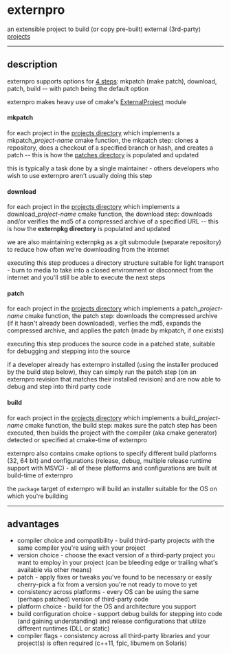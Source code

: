# externpro
an extensible project to build (or copy pre-built) external (3rd-party) [projects](projects/README.md)

***

## description

externpro supports options for [4 steps](https://github.com/smanders/externpro/blob/15.10.2/modules/macpro.cmake#L67-L72): mkpatch (make patch), download, patch, build -- with patch being the default option

externpro makes heavy use of cmake's [ExternalProject](http://www.kitware.com/media/html/BuildingExternalProjectsWithCMake2.8.html) module

#### mkpatch

for each project in the [projects directory](projects) which implements a mkpatch_*project-name* cmake function, the mkpatch step: clones a repository, does a checkout of a specified branch or hash, and creates a patch -- this is how the [patches directory](patches) is populated and updated

this is typically a task done by a single maintainer - others developers who wish to use externpro aren't usually doing this step

#### download

for each project in the [projects directory](projects) which implements a download_*project-name* cmake function, the download step: downloads and/or verifies the md5 of a compressed archive of a specified URL -- this is how the **externpkg directory** is populated and updated

we are also maintaining externpkg as a git submodule (separate repository) to reduce how often we're downloading from the internet

executing this step produces a directory structure suitable for light transport - burn to media to take into a closed environment or disconnect from the internet and you'll still be able to execute the next steps

#### patch

for each project in the [projects directory](projects) which implements a patch_*project-name* cmake function, the patch step: downloads the compressed archive (if it hasn't already been downloaded), verfies the md5, expands the compressed archive, and applies the patch (made by mkpatch, if one exists)

executing this step produces the source code in a patched state, suitable for debugging and stepping into the source

if a developer already has externpro installed (using the installer produced by the build step below), they can simply run the patch step (on an externpro revision that matches their installed revision) and are now able to debug and step into third party code

#### build

for each project in the [projects directory](projects) which implements a build_*project-name* cmake function, the build step: makes sure the patch step has been executed, then builds the project with the compiler (aka cmake generator) detected or specified at cmake-time of externpro

externpro also contains cmake options to specify different build platforms (32, 64 bit) and configurations (release, debug, multiple release runtime support with MSVC) - all of these platforms and configurations are built at build-time of externpro

the `package` target of externpro will build an installer suitable for the OS on which you're building

***

## advantages

* compiler choice and compatibility - build third-party projects with the same compiler you're using with your project
* version choice - choose the exact version of a third-party project you want to employ in your project (can be bleeding edge or trailing what's available via other means)
* patch - apply fixes or tweaks you've found to be necessary or easily cherry-pick a fix from a version you're not ready to move to yet
* consistency across platforms - every OS can be using the same (perhaps patched) version of third-party code
* platform choice - build for the OS and architecture you support
* build configuration choice - support debug builds for stepping into code (and gaining understanding) and release configurations that utilize different runtimes (DLL or static)
* compiler flags - consistency across all third-party libraries and your project(s) is often required (c++11, fpic, libumem on Solaris)

